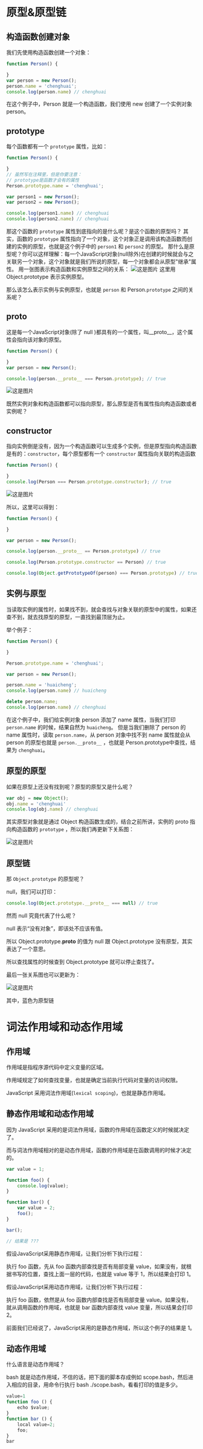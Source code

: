 

# 原型&原型链

## 构造函数创建对象

我们先使用构造函数创建一个对象：

```js
function Person() {

}
var person = new Person();
person.name = 'chenghuai';
console.log(person.name) // chenghuai
```
在这个例子中，Person 就是一个构造函数，我们使用 new 创建了一个实例对象 person。

## prototype

每个函数都有一个 `prototype` 属性，比如：

```js
function Person() {

}
// 虽然写在注释里，但是你要注意：
// prototype是函数才会有的属性
Person.prototype.name = 'chenghuai';

var person1 = new Person();
var person2 = new Person();

console.log(person1.name) // chenghuai
console.log(person2.name) // chenghuai
```
那这个函数的 `prototype` 属性到底指向的是什么呢？是这个函数的原型吗？
其实，函数的 `prototype` 属性指向了一个对象，这个对象正是调用该构造函数而创建的实例的原型，也就是这个例子中的 `person1` 和 `person2` 的原型。
那什么是原型呢？你可以这样理解：每一个JavaScript对象(null除外)在创建的时候就会与之关联另一个对象，这个对象就是我们所说的原型，每一个对象都会从原型"继承"属性。
用一张图表示构造函数和实例原型之间的关系：
 ![这是图片](/image/prototype.png)
这里用 Object.prototype 表示实例原型。

那么该怎么表示实例与实例原型，也就是 `person` 和 Person.`prototype` 之间的关系呢？

## proto

这是每一个JavaScript对象(除了 null )都具有的一个属性，叫__proto__，这个属性会指向该对象的原型。

```js
function Person() {

}
var person = new Person();

console.log(person.__proto__ === Person.prototype); // true
```
![这是图片](/image/prototype2.png)

既然实例对象和构造函数都可以指向原型，那么原型是否有属性指向构造函数或者实例呢？

## constructor

指向实例倒是没有，因为一个构造函数可以生成多个实例，但是原型指向构造函数是有的：`constructor`，每个原型都有一个 `constructor` 属性指向关联的构造函数

```js
function Person() {

}
console.log(Person === Person.prototype.constructor); // true
```
![这是图片](/image/prototype3.png)

所以，这里可以得到：
```js
function Person() {

}

var person = new Person();

console.log(person.__proto__ == Person.prototype) // true

console.log(Person.prototype.constructor == Person) // true

console.log(Object.getPrototypeOf(person) === Person.prototype) // true
```

## 实例与原型

当读取实例的属性时，如果找不到，就会查找与对象关联的原型中的属性，如果还查不到，就去找原型的原型，一直找到最顶层为止。

举个例子：
```js
function Person() {

}

Person.prototype.name = 'chenghuai';

var person = new Person();

person.name = 'huaicheng';
console.log(person.name) // huaicheng

delete person.name;
console.log(person.name) // chenghuai
```

在这个例子中，我们给实例对象 person 添加了 name 属性，当我们打印 `person.name` 的时候，结果自然为 `huaicheng`。
但是当我们删除了 person 的 name 属性时，读取 `person.name`，从 person 对象中找不到 name 属性就会从 person 的原型也就是 `person.__proto__` ，也就是 Person.prototype中查找，结果为 `chenghuai`。


## 原型的原型

如果在原型上还没有找到呢？原型的原型又是什么呢？

```js
var obj = new Object();
obj.name = 'chenghuai'
console.log(obj.name) // chenghuai
```
其实原型对象就是通过 Object 构造函数生成的，结合之前所讲，实例的 proto 指向构造函数的 `prototype` ，所以我们再更新下关系图：

![这是图片](/image/prototype4.png)

## 原型链

那 `Object.prototype` 的原型呢？

null，我们可以打印：

```js
console.log(Object.prototype.__proto__ === null) // true
```

然而 null 究竟代表了什么呢？

null 表示“没有对象”，即该处不应该有值。

所以 Object.prototype.__proto__ 的值为 null 跟 Object.prototype 没有原型，其实表达了一个意思。

所以查找属性的时候查到 Object.prototype 就可以停止查找了。

最后一张关系图也可以更新为：

![这是图片](/image/prototype5.png)

其中，蓝色为原型链

# 词法作用域和动态作用域

## 作用域

作用域是指程序源代码中定义变量的区域。

作用域规定了如何查找变量，也就是确定当前执行代码对变量的访问权限。

JavaScript 采用词法作用域(`lexical scoping`)，也就是静态作用域。

## 静态作用域和动态作用域

因为 JavaScript 采用的是词法作用域，函数的作用域在函数定义的时候就决定了。

而与词法作用域相对的是动态作用域，函数的作用域是在函数调用的时候才决定的。

```js
var value = 1;

function foo() {
    console.log(value);
}

function bar() {
    var value = 2;
    foo();
}

bar();

// 结果是 ???
```

假设JavaScript采用静态作用域，让我们分析下执行过程：

执行 foo 函数，先从 foo 函数内部查找是否有局部变量 value，如果没有，就根据书写的位置，查找上面一层的代码，也就是 value 等于 1，所以结果会打印 1。

假设JavaScript采用动态作用域，让我们分析下执行过程：

执行 foo 函数，依然是从 foo 函数内部查找是否有局部变量 value。如果没有，就从调用函数的作用域，也就是 bar 函数内部查找 value 变量，所以结果会打印 2。

前面我们已经说了，JavaScript采用的是静态作用域，所以这个例子的结果是 1。

## 动态作用域

什么语言是动态作用域？

bash 就是动态作用域，不信的话，把下面的脚本存成例如 scope.bash，然后进入相应的目录，用命令行执行 bash ./scope.bash，看看打印的值是多少。

```js
value=1
function foo () {
    echo $value;
}
function bar () {
    local value=2;
    foo;
}
bar
```

